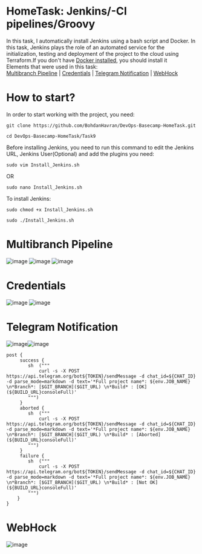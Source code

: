 # HomeTask: Jenkins/-CI pipelines/Groovy
In this task, I automatically install Jenkins using a bash script and Docker. In this task, Jenkins plays the role of an automated service for the 
initialization, testing and deployment of the project to the cloud using Terraform.If you don't have [Docker installed](https://docs.docker.com/engine/install/ubuntu/), you should install it<br> Elements that were used in this task:<br>
[Multibranch Pipeline](#Multibranch) | [Credentials](#Credentials) | [Telegram Notification](#Telegram) | [WebHock](#WebHock)

# How to start?

In order to start working with the project, you need:
```
git clone https://github.com/BohdanHavran/DevOps-Basecamp-HomeTask.git
```
```
cd DevOps-Basecamp-HomeTask/Task9
```
Before installing Jenkins, you need to run this command to edit the Jenkins URL, Jenkins User(Optional) and add the plugins you need:
```
sudo vim Install_Jenkins.sh
```
OR
```
sudo nano Install_Jenkins.sh
```
To install Jenkins:
```
sudo chmod +x Install_Jenkins.sh
```
```
sudo ./Install_Jenkins.sh
```

# <a name="Multibranch">Multibranch Pipeline</a>
![image](https://user-images.githubusercontent.com/7732624/213931448-2b32c143-3f43-40ce-865f-462b432b8280.png)
![image](https://user-images.githubusercontent.com/7732624/213931501-601eacc6-5aba-44fb-9387-37af0ac5a299.png)
![image](https://user-images.githubusercontent.com/7732624/213931518-96d95b1a-aeeb-4fa9-8076-39a9b220dfdd.png)

# <a name="Credentials">Credentials</a>
![image](https://user-images.githubusercontent.com/7732624/213934111-a2b80303-5d7a-45c0-9fb7-74f224f70de6.png)
![image](https://user-images.githubusercontent.com/7732624/213934135-c38b6d71-00b5-4db1-9347-39173e9469fe.png)

# <a name="Telegram">Telegram Notification</a>
![image](https://user-images.githubusercontent.com/7732624/213931715-274df55e-9d8e-4f0d-a2e3-8233b32bc1c2.png)![image](https://user-images.githubusercontent.com/7732624/213931746-61ca863c-51c3-455a-8e2a-df8efc8e5b5d.png)
```
post {
     success { 
        sh  ("""
            curl -s -X POST https://api.telegram.org/bot${TOKEN}/sendMessage -d chat_id=${CHAT_ID} -d parse_mode=markdown -d text='*Full project name*: ${env.JOB_NAME} \n*Branch*: [$GIT_BRANCH]($GIT_URL) \n*Build* : [OK](${BUILD_URL}consoleFull)'
        """)
     }
     aborted {
        sh  ("""
            curl -s -X POST https://api.telegram.org/bot${TOKEN}/sendMessage -d chat_id=${CHAT_ID} -d parse_mode=markdown -d text='*Full project name*: ${env.JOB_NAME} \n*Branch*: [$GIT_BRANCH]($GIT_URL) \n*Build* : [Aborted](${BUILD_URL}consoleFull)'
        """)
     }
     failure {
        sh  ("""
            curl -s -X POST https://api.telegram.org/bot${TOKEN}/sendMessage -d chat_id=${CHAT_ID} -d parse_mode=markdown -d text='*Full project name*: ${env.JOB_NAME} \n*Branch*: [$GIT_BRANCH]($GIT_URL) \n*Build* : [Not OK](${BUILD_URL}consoleFull)'
        """)
    }
}
```

# <a name="WebHock">WebHock</a>
![image](https://user-images.githubusercontent.com/7732624/213931369-4a488b49-133c-496d-a65c-a138f9699614.png)

